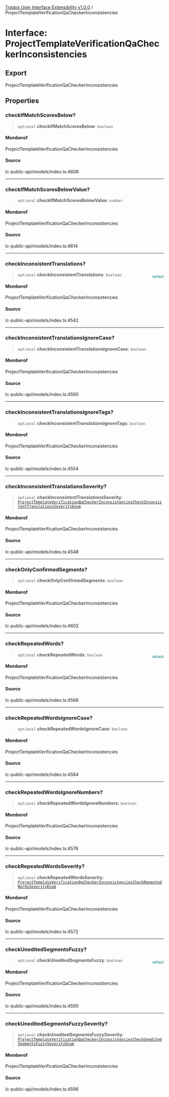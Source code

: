 [Trados User Interface Extensibility v1.0.0](../wiki/globals) / ProjectTemplateVerificationQaCheckerInconsistencies

# Interface: ProjectTemplateVerificationQaCheckerInconsistencies

## Export

ProjectTemplateVerificationQaCheckerInconsistencies

## Properties

### checkIfMatchScoresBelow?

> `optional` **checkIfMatchScoresBelow**: `boolean`

#### Memberof

ProjectTemplateVerificationQaCheckerInconsistencies

#### Source

lc-public-api/models/index.ts:4608

***

### checkIfMatchScoresBelowValue?

> `optional` **checkIfMatchScoresBelowValue**: `number`

#### Memberof

ProjectTemplateVerificationQaCheckerInconsistencies

#### Source

lc-public-api/models/index.ts:4614

***

### checkInconsistentTranslations?

> `optional` **checkInconsistentTranslations**: `boolean`

<div style="display:inline; float:right; color:#008080; margin-top:-23px; font-size:11px">default</div><div style="display: inline;"></div>

#### Memberof

ProjectTemplateVerificationQaCheckerInconsistencies

#### Source

lc-public-api/models/index.ts:4542

***

### checkInconsistentTranslationsIgnoreCase?

> `optional` **checkInconsistentTranslationsIgnoreCase**: `boolean`

#### Memberof

ProjectTemplateVerificationQaCheckerInconsistencies

#### Source

lc-public-api/models/index.ts:4560

***

### checkInconsistentTranslationsIgnoreTags?

> `optional` **checkInconsistentTranslationsIgnoreTags**: `boolean`

#### Memberof

ProjectTemplateVerificationQaCheckerInconsistencies

#### Source

lc-public-api/models/index.ts:4554

***

### checkInconsistentTranslationsSeverity?

> `optional` **checkInconsistentTranslationsSeverity**: [`ProjectTemplateVerificationQaCheckerInconsistenciesCheckInconsistentTranslationsSeverityEnum`](../wiki/Type.ProjectTemplateVerificationQaCheckerInconsistenciesCheckInconsistentTranslationsSeverityEnum)

#### Memberof

ProjectTemplateVerificationQaCheckerInconsistencies

#### Source

lc-public-api/models/index.ts:4548

***

### checkOnlyConfirmedSegments?

> `optional` **checkOnlyConfirmedSegments**: `boolean`

#### Memberof

ProjectTemplateVerificationQaCheckerInconsistencies

#### Source

lc-public-api/models/index.ts:4602

***

### checkRepeatedWords?

> `optional` **checkRepeatedWords**: `boolean`

<div style="display:inline; float:right; color:#008080; margin-top:-23px; font-size:11px">default</div><div style="display: inline;"></div>

#### Memberof

ProjectTemplateVerificationQaCheckerInconsistencies

#### Source

lc-public-api/models/index.ts:4566

***

### checkRepeatedWordsIgnoreCase?

> `optional` **checkRepeatedWordsIgnoreCase**: `boolean`

#### Memberof

ProjectTemplateVerificationQaCheckerInconsistencies

#### Source

lc-public-api/models/index.ts:4584

***

### checkRepeatedWordsIgnoreNumbers?

> `optional` **checkRepeatedWordsIgnoreNumbers**: `boolean`

#### Memberof

ProjectTemplateVerificationQaCheckerInconsistencies

#### Source

lc-public-api/models/index.ts:4578

***

### checkRepeatedWordsSeverity?

> `optional` **checkRepeatedWordsSeverity**: [`ProjectTemplateVerificationQaCheckerInconsistenciesCheckRepeatedWordsSeverityEnum`](../wiki/Type.ProjectTemplateVerificationQaCheckerInconsistenciesCheckRepeatedWordsSeverityEnum)

#### Memberof

ProjectTemplateVerificationQaCheckerInconsistencies

#### Source

lc-public-api/models/index.ts:4572

***

### checkUneditedSegmentsFuzzy?

> `optional` **checkUneditedSegmentsFuzzy**: `boolean`

<div style="display:inline; float:right; color:#008080; margin-top:-23px; font-size:11px">default</div><div style="display: inline;"></div>

#### Memberof

ProjectTemplateVerificationQaCheckerInconsistencies

#### Source

lc-public-api/models/index.ts:4590

***

### checkUneditedSegmentsFuzzySeverity?

> `optional` **checkUneditedSegmentsFuzzySeverity**: [`ProjectTemplateVerificationQaCheckerInconsistenciesCheckUneditedSegmentsFuzzySeverityEnum`](../wiki/Type.ProjectTemplateVerificationQaCheckerInconsistenciesCheckUneditedSegmentsFuzzySeverityEnum)

#### Memberof

ProjectTemplateVerificationQaCheckerInconsistencies

#### Source

lc-public-api/models/index.ts:4596
